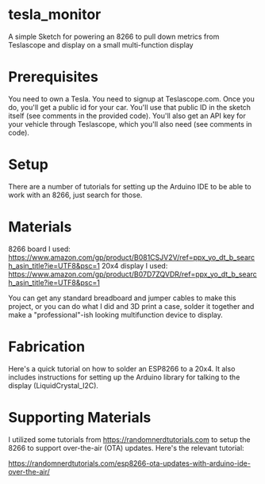 # tesla_monitor
A simple Sketch for powering an 8266 to pull down metrics from Teslascope and display on a small multi-function display

# Prerequisites

You need to own a Tesla. You need to signup at Teslascope.com. Once you do, you'll get a public id for your car. You'll use that public ID in the sketch itself (see comments in the provided code). You'll also get an API key for your vehicle through Teslascope, which you'll also need (see comments in code).

# Setup

There are a number of tutorials for setting up the Arduino IDE to be able to work with an 8266, just search for those.

# Materials

8266 board I used: https://www.amazon.com/gp/product/B081CSJV2V/ref=ppx_yo_dt_b_search_asin_title?ie=UTF8&psc=1
20x4 display I used: https://www.amazon.com/gp/product/B07D7ZQVDR/ref=ppx_yo_dt_b_search_asin_title?ie=UTF8&psc=1

You can get any standard breadboard and jumper cables to make this project, or you can do what I did and 3D print a case, solder it together and make a "professional"-ish looking multifunction device to display.

# Fabrication

Here's a quick tutorial on how to solder an ESP8266 to a 20x4. It also includes instructions for setting up the Arduino library for talking to the display (LiquidCrystal_I2C).

# Supporting Materials

I utilized some tutorials from https://randomnerdtutorials.com to setup the 8266 to support over-the-air (OTA) updates. Here's the relevant tutorial:

https://randomnerdtutorials.com/esp8266-ota-updates-with-arduino-ide-over-the-air/


